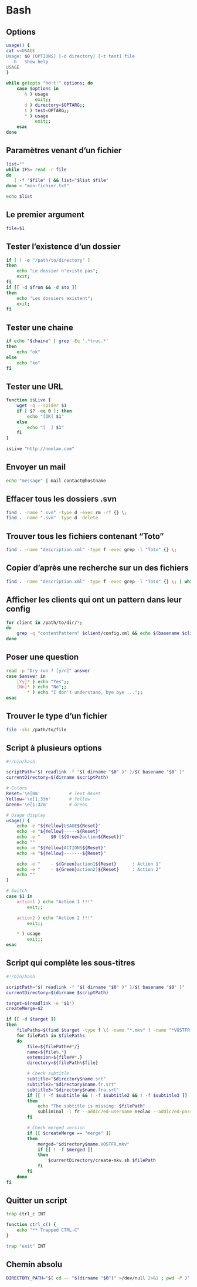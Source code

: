 # Bash

## Options

```bash
usage() {
cat <<USAGE
Usage: $0 [OPTIONS] [-d directory] [-t test] file
  -h   Show help
USAGE
}

while getopts "hd:t:" options; do
    case $options in
       h ) usage
           exit;;
       d ) directory=$OPTARG;;
       t ) test=OPTARG;;
       * ) usage
           exit;;
    esac
done
```

## Paramètres venant d’un fichier
```bash
list=""
while IFS= read -r file
do
   [ -f "$file" ] && list="$list $file"
done < "mon-fichier.txt"

echo $list
```

## Le premier argument
```bash
file=$1
```

## Tester l’existence d’un dossier
```bash
if [ ! -e "/path/to/directory" ]
then
    echo "Le dossier n'existe pas";
    exit;
fi
if [[ -d $from && -d $to ]]
then
    echo "Les dossiers existent";
    exit;
fi
```


## Tester une chaine
```bash
if echo "$chaine" | grep -Eq '.*truc.*'
then
    echo "ok"
else
    echo "ko"
fi
```

## Tester une URL
```bash
function isLive {
    wget -q --spider $1
    if [ $? -eq 0 ]; then
        echo "[OK] $1"
    else
        echo "[  ] $1"
    fi
}

isLive "http://neolao.com"
```

## Envoyer un mail
```bash
echo "message" | mail contact@hostname
```

## Effacer tous les dossiers .svn
```bash
find . -name ".svn" -type d -exec rm -rf {} \;
find . -name ".svn" -type d -delete
```

## Trouver tous les fichiers contenant “Toto”
```bash
find . -name "description.xml" -type f -exec grep -l "Toto" {} \;
```

## Copier d’après une recherche sur un des fichiers
```bash
find . -name "description.xml" -type f -exec grep -l "Toto" {} \; | while read filename; do cp /path/to/file $(dirname $filename); done
```

## Afficher les clients qui ont un pattern dans leur config
```bash
for client in /path/to/dir/*;
do
    grep -q "contentPattern" $client/config.xml && echo $(basename $client);
done
```

## Poser une question
```bash
read -p "Dry run ? [y/n]" answer
case $answer in
    [Yy]* ) echo "Yes";;
    [Nn]* ) echo "No";;
        * ) echo "I don't understand, bye bye ...";;
esac
```

## Trouver le type d’un fichier
```bash
file -skz /path/to/file
```

## Script à plusieurs options
```bash
#!/bin/bash

scriptPath="$( readlink -f "$( dirname "$0" )" )/$( basename "$0" )"
currentDirectory=$(dirname $scriptPath)

# Colors
Reset='\e[0m'           # Text Reset
Yellow='\e[1;33m'       # Yellow
Green='\e[1;32m'        # Green

# Usage display
usage() {
    echo -e "${Yellow}USAGE${Reset}"
    echo -e "${Yellow}-----${Reset}"
    echo -e "    $0 [${Green}action${Reset}]"
    echo ""
    echo -e "${Yellow}ACTIONS${Reset}"
    echo -e "${Yellow}-------${Reset}"

    echo -e "    - ${Green}action1${Reset}      : Action 1"
    echo -e "    - ${Green}action2]${Reset}     : Action 2"
    echo ""
}

# Switch
case $1 in
    action1 ) echo "Action 1 !!!"
        exit;;

    action2 ) echo "Action 2 !!!"
        exit;;

    * ) usage
        exit;;
esac
```

## Script qui complète les sous-titres
```bash
#!/bin/bash

scriptPath="$( readlink -f "$( dirname "$0" )" )/$( basename "$0" )"
currentDirectory=$(dirname $scriptPath)

target=$(readlink -e "$1")
createMerge=$2

if [[ -d $target ]]
then
    filePaths=$(find $target -type f \( -name "*.mkv" ! -name "*VOSTFR*" -or -name "*.avi" ! -name "*VOSTFR*" -or -name "*.mp4" ! -name "*VOSTFR*" \) )
    for filePath in $filePaths
    do
        file=${filePath##*/}
        name=${file%.*}
        extension=${file##*.}
        directory=${filePath%$file}

        # Check subtitle
        subtitle="$directory$name.srt"
        subtitle2="$directory$name.fr.srt"
        subtitle3="$directory$name.fra.srt"
        if [[ ! -f $subtitle && ! -f $subtitle2 && ! -f $subtitle3 ]]
        then
            echo "The subtitle is missing: $filePath"
            subliminal -l fr --addic7ed-username neolao --addic7ed-password tototo $filePath
        fi

        # Check merged version
        if [[ $createMerge == "merge" ]]
        then
            merged="$directory$name.VOSTFR.mkv"
            if [[ ! -f $merged ]]
            then
                $currentDirectory/create-mkv.sh $filePath
            fi
        fi
    done
fi
```

## Quitter un script
```bash
trap ctrl_c INT

function ctrl_c() {
    echo "** Trapped CTRL-C"
}
```

```bash
trap "exit" INT
```

## Chemin absolu

```bash
DIRECTORY_PATH="$( cd -- "$(dirname "$0")" >/dev/null 2>&1 ; pwd -P )"
```
